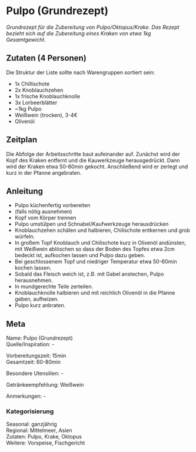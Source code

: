 # Pulpo (Grundrezept)
*Grundrezept für die Zubereitung von Pulpo/Oktopus/Krake. Das Rezept bezieht sich auf die Zubereitung eines Kraken von etwa 1kg Gesamtgewicht.*

## Zutaten (4 Personen)
Die Struktur der Liste sollte nach Warengruppen sortiert sein:

* 1x Chillischote
* 2x Knoblauchzehen
* 1x frische Knoblauchknolle
* 3x Lorbeerblätter
* ~1kg Pulpo
* Weißwein (trocken), 3-4€
* Olivenöl

## Zeitplan
Die Abfolge der Arbeitsschritte baut aufeinander auf. Zunächst wird der Kopf des Kraken entfernt und die Kauwerkzeuge herausgedrückt. Dann wird der Kraken etwa 50-60min gekocht. Anschließend wird er zerlegt und kurz in der Pfanne angebraten.

## Anleitung

* Pulpo küchenfertig vorbereiten
 * (falls nötig ausnehmen)
 * Kopf vom Körper trennen
 * Pulpo umstülpen und Schnabel/Kaufwerkzeuge herausdrücken
* Knoblauchzehen schälen und halbieren, Chilischote entkernen und grob würfeln. 
* In großem Topf Knoblauch und Chilischote kurz in Olivenöl andünsten, mit Weißwein ablöschen so dass der Boden des Topfes etwa 2cm bedeckt ist, aufkochen lassen und Pulpo dazu geben. 
* Bei geschlossenem Topf und niedriger Temperatur etwa 50-60min kochen lassen.
* Sobald das Fleisch weich ist, z.B. mit Gabel anstechen, Pulpo herausnehmen.
* In mundgerechte Teile zerteilen.
* Knoblauchknolle halbieren und mit reichlich Olivenöl in die Pfanne geben, aufheizen.
* Pulpo kurz anbraten.

## Meta
Name: Pulpo (Grundrezept)   
Quelle/Inspiration: -

Vorbereitungszeit: 15min    
Gesamtzeit: 60-80min

Besondere Utensilien: -  

Getränkeempfehlung: Weißwein 

Anmerkungen: -   

### Kategorisierung
Seasonal: ganzjährig   
Regional: Mittelmeer, Asien      
Zutaten: Pulpo, Krake, Oktopus   
Weitere: Vorspeise, Fischgericht